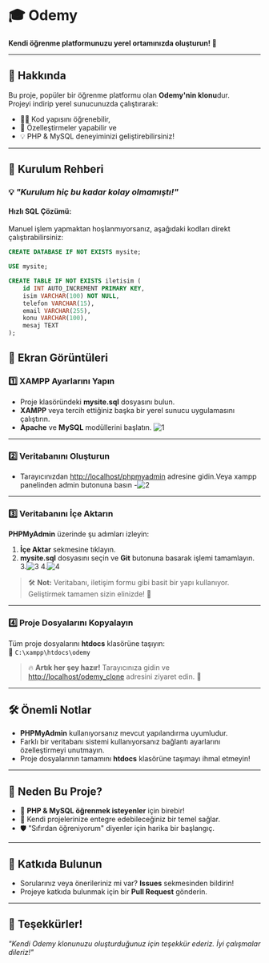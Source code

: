 
# 🎓 **Odemy**  
**Kendi öğrenme platformunuzu yerel ortamınızda oluşturun! 🚀**  
 

---

## 📖 **Hakkında**  
Bu proje, popüler bir öğrenme platformu olan **Odemy'nin klonu**dur.  
Projeyi indirip yerel sunucunuzda çalıştırarak:  
- 👩‍💻 Kod yapısını öğrenebilir,  
- 🔧 Özelleştirmeler yapabilir ve  
- 💡 PHP & MySQL deneyiminizi geliştirebilirsiniz!  

---

## 🚀 **Kurulum Rehberi**  
### 💡 *"Kurulum hiç bu kadar kolay olmamıştı!"*  

#### **Hızlı SQL Çözümü:**  
Manuel işlem yapmaktan hoşlanmıyorsanız, aşağıdaki kodları direkt çalıştırabilirsiniz:  

```sql
CREATE DATABASE IF NOT EXISTS mysite;

USE mysite;

CREATE TABLE IF NOT EXISTS iletisim (
    id INT AUTO_INCREMENT PRIMARY KEY,
    isim VARCHAR(100) NOT NULL,
    telefon VARCHAR(15),
    email VARCHAR(255),
    konu VARCHAR(100),
    mesaj TEXT
);
```  

## 🎨 **Ekran Görüntüleri**  
### 1️⃣   **XAMPP Ayarlarını Yapın**
- Proje klasöründeki **mysite.sql** dosyasını bulun.  
- **XAMPP** veya tercih ettiğiniz başka bir yerel sunucu uygulamasını çalıştırın.  
- **Apache** ve **MySQL** modüllerini başlatın. 
 ![1](https://github.com/user-attachments/assets/86c14703-abdb-4406-b214-59443cdf7800)



---

### 2️⃣ **Veritabanını Oluşturun**  

- Tarayıcınızdan [http://localhost/phpmyadmin](http://localhost/phpmyadmin) adresine gidin.Veya xampp panelinden admin butonuna basın
-![2](https://github.com/user-attachments/assets/e90f86d1-d5ba-4095-bc97-78e10e22461b)


---

### 3️⃣ **Veritabanını İçe Aktarın**  
**PHPMyAdmin** üzerinde şu adımları izleyin:  
1. **İçe Aktar** sekmesine tıklayın.  
2. **mysite.sql** dosyasını seçin ve **Git** butonuna basarak işlemi tamamlayın. 
3.![3](https://github.com/user-attachments/assets/996cb092-6be2-4a4a-b1bb-2ab3380cfff6)
4.![4](https://github.com/user-attachments/assets/1388d655-784d-4805-98de-e91daef84735)





> 🛠️ **Not:** Veritabanı, iletişim formu gibi basit bir yapı kullanıyor. Geliştirmek tamamen sizin elinizde! 💪  


---

### 4️⃣ **Proje Dosyalarını Kopyalayın**  
Tüm proje dosyalarını **htdocs** klasörüne taşıyın:  
📁 `C:\xampp\htdocs\odemy`  

> 🔥 **Artık her şey hazır!** Tarayıcınıza gidin ve [http://localhost/odemy_clone](http://localhost/odemy_clone) adresini ziyaret edin. 🎉  

---

## 🛠️ **Önemli Notlar**  
- **PHPMyAdmin** kullanıyorsanız mevcut yapılandırma uyumludur.  
- Farklı bir veritabanı sistemi kullanıyorsanız bağlantı ayarlarını özelleştirmeyi unutmayın.  
- Proje dosyalarının tamamını **htdocs** klasörüne taşımayı ihmal etmeyin!  

---

## 🌟 **Neden Bu Proje?**  
- 🚀 **PHP & MySQL öğrenmek isteyenler** için birebir!  
- 🔧 Kendi projelerinize entegre edebileceğiniz bir temel sağlar.  
- 🛡️ "Sıfırdan öğreniyorum" diyenler için harika bir başlangıç.  

---

## 🧩 **Katkıda Bulunun**  
- Sorularınız veya önerileriniz mi var? **Issues** sekmesinden bildirin!  
- Projeye katkıda bulunmak için bir **Pull Request** gönderin.  

---

## 🎉 **Teşekkürler!**  
*"Kendi Odemy klonunuzu oluşturduğunuz için teşekkür ederiz. İyi çalışmalar dileriz!"*  
